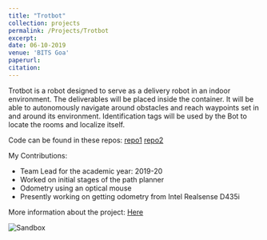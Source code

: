 ```yaml
---
title: "Trotbot"
collection: projects
permalink: /Projects/Trotbot
excerpt: 
date: 06-10-2019
venue: 'BITS Goa'
paperurl: 
citation: 
---
```


Trotbot is a robot designed to serve as a delivery robot in an indoor environment. 
The deliverables will be placed inside the container. It will be able to autonomously navigate around obstacles and reach
waypoints set in and around its environment.
Identification tags will be used by the Bot to locate the rooms and localize itself.

Code can be found in these repos: [repo1](https://github.com/ERC-BPGC/Trotbot)
[repo2](https://github.com/MihirDharmadhikari/ses_nav_stack) 


My Contributions:
- Team Lead for the academic year: 2019-20
- Worked on initial stages of the path planner
- Odometry using an optical mouse
- Presently working on getting odometry from Intel Realsense D435i

More information about the project: [Here](https://www.facebook.com/SandboxBPGC/posts/2620447454841534)


![](https://raw.githubusercontent.com/hardesh/hardesh.github.io/master/_projects/images/trotbot_1.jpg "Sandbox")